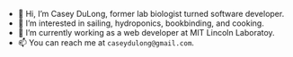 - 👋 Hi, I’m Casey DuLong, former lab biologist turned software developer.
- 👀 I’m interested in sailing, hydroponics, bookbinding, and cooking.
- 🌱 I’m currently working as a web developer at MIT Lincoln Laboratoy.
- 📫 You can reach me at `caseydulong@gmail.com`.

<!---
caseydulong/caseydulong is a ✨ special ✨ repository because its `README.md` (this file) appears on your GitHub profile.
You can click the Preview link to take a look at your changes.
--->
